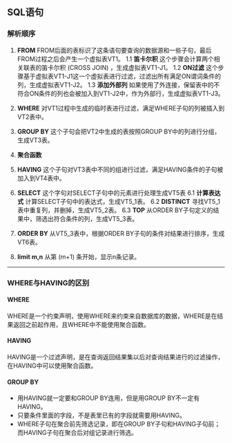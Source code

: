 ## SQL语句

### 解析顺序
1. __FROM__
  FROM后面的表标识了这条语句要查询的数据源和一些子句，最后FROM过程之后会产生一个虚拟表VT1。
  1.1 __笛卡尔积__
    这个步骤会计算两个相关联表的笛卡尔积 (CROSS JOIN) ，生成虚拟表VT1-J1。
  1.2 __ON过滤__
    这个步骤基于虚拟表VT1-J1这一个虚拟表进行过滤，过滤出所有满足ON谓词条件的列，生成虚拟表VT1-J2。
  1.3 __添加外部列__
    如果使用了外连接，保留表中的不符合ON条件的列也会被加入到VT1-J2中，作为外部行，生成虚拟表VT1-J3。
2. __WHERE__
  对VT1过程中生成的临时表进行过滤，满足WHERE子句的列被插入到VT2表中。
3. __GROUP BY__
  这个子句会把VT2中生成的表按照GROUP BY中的列进行分组，生成VT3表。
4. __聚合函数__

5. __HAVING__
  这个子句对VT3表中不同的组进行过滤，满足HAVING条件的子句被加入到VT4表中。
6. __SELECT__
  这个字句对SELECT子句中的元素进行处理生成VT5表
  6.1 __计算表达式__
    计算SELECT子句中的表达式，生成VT5_1表。
  6.2 __DISTINCT__
    寻找VT5_1表中重复列，并删掉，生成VT5_2表。
  6.3 __TOP__
    从ORDER BY子句定义的结果中，筛选出符合条件的列，生成VT5_3表。
7. __ORDER BY__
  从VT5_3表中，根据ORDER BY子句的条件对结果进行排序，生成VT6表。
8. __limit m,n__
  从第 (m+1) 条开始，显示n条记录。

***

### WHERE与HAVING的区别
#### WHERE
WHERE是一个约束声明，使用WHERE来约束来自数据库的数据，WHERE是在结果返回之前起作用，且WHERE中不能使用聚合函数。
#### HAVING
HAVING是一个过滤声明，是在查询返回结果集以后对查询结果进行的过滤操作，在HAVING中可以使用聚合函数。
#### GROUP BY
* 用HAVING就一定要和GROUP BY连用，但是用GROUP BY不一定有HAVING。
* 只要条件里面的字段，不是表里已有的字段就需要用HAVING。
* WHERE子句在聚合前先筛选记录，即在GROUP BY子句和HAVING子句前；而HAVING子句在聚合后对组记录进行筛选。
